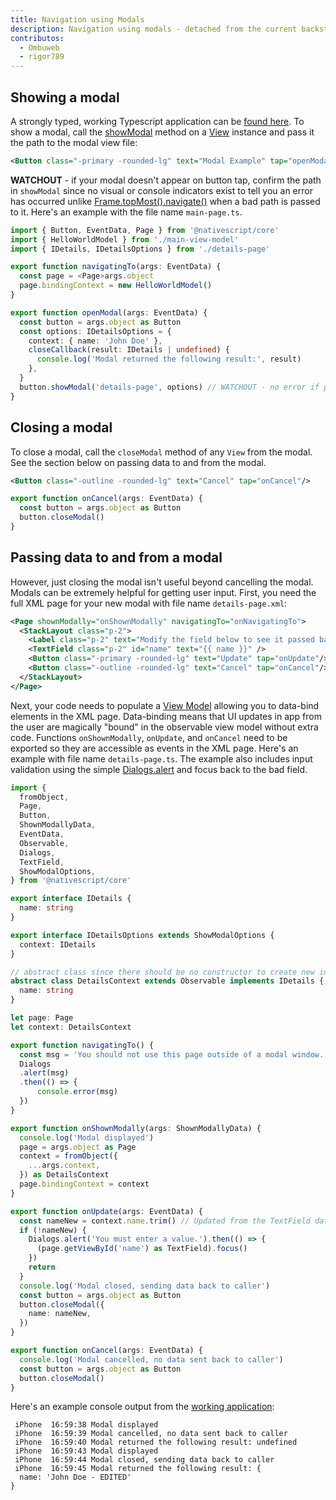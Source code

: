 ```yaml
---
title: Navigation using Modals
description: Navigation using modals - detached from the current backstack.
contributos:
  - Ombuweb
  - rigor789
---
```


## Showing a modal

A strongly typed, working Typescript application can be [found here](https://stackblitz.com/edit/nativescript-stackblitz-templates-3bvo1g?file=app%2Fdetails-page.ts,app%2Fdetails-page.xml,app%2Fmain-page.ts). To show a modal, call the [showModal](https://docs.nativescript.org/api/class/ViewCommon#showmodal) method on a [View](https://docs.nativescript.org/api/class/View) instance and pass it the path to the modal view file:

```xml
<Button class="-primary -rounded-lg" text="Modal Example" tap="openModal" />
```

**WATCHOUT** - if your modal doesn't appear on button tap, confirm the path in `showModal` since no visual or console indicators exist to tell you an error has occurred unlike [Frame.topMost().navigate()](https://docs.nativescript.org/guide/navigation/frames-and-pages) when a bad path is passed to it. Here's an example with the file name `main-page.ts`.

```ts
import { Button, EventData, Page } from '@nativescript/core'
import { HelloWorldModel } from './main-view-model'
import { IDetails, IDetailsOptions } from './details-page'

export function navigatingTo(args: EventData) {
  const page = <Page>args.object
  page.bindingContext = new HelloWorldModel()
}

export function openModal(args: EventData) {
  const button = args.object as Button
  const options: IDetailsOptions = {
    context: { name: 'John Doe' },
    closeCallback(result: IDetails | undefined) {
      console.log('Modal returned the following result:', result)
    },
  }
  button.showModal('details-page', options) // WATCHOUT - no error if page doesn't exist and no modal will open
}
```

## Closing a modal

To close a modal, call the `closeModal` method of any `View` from the modal. See the section below on passing data to and from the modal.

```xml
<Button class="-outline -rounded-lg" text="Cancel" tap="onCancel"/>
```

```ts
export function onCancel(args: EventData) {
  const button = args.object as Button
  button.closeModal()
}
```

## Passing data to and from a modal

However, just closing the modal isn't useful beyond cancelling the modal. Modals can be extremely helpful for getting user input. First, you need the full XML page for your new modal with file name `details-page.xml`:

```xml
<Page shownModally="onShownModally" navigatingTo="onNavigatingTo">
  <StackLayout class="p-2">
    <Label class="p-2" text="Modify the field below to see it passed back to caller. Contains input validation too." textWrap="true" />
    <TextField class="p-2" id="name" text="{{ name }}" />
    <Button class="-primary -rounded-lg" text="Update" tap="onUpdate"/>
    <Button class="-outline -rounded-lg" text="Cancel" tap="onCancel"/>
  </StackLayout>
</Page>
```

Next, your code needs to populate a [View Model](https://docs.nativescript.org/guide/data-binding) allowing you to data-bind elements in the XML page. Data-binding means that UI updates in app from the user are magically "bound" in the observable view model without extra code. Functions `onShownModally`, `onUpdate`, and `onCancel` need to be exported so they are accessible as events in the XML page. Here's an example with file name `details-page.ts`. The example also includes input validation using the simple [Dialogs.alert](https://docs.nativescript.org/ui/dialogs#alert) and focus back to the bad field.

```ts
import {
  fromObject,
  Page,
  Button,
  ShownModallyData,
  EventData,
  Observable,
  Dialogs,
  TextField,
  ShowModalOptions,
} from '@nativescript/core'

export interface IDetails {
  name: string
}

export interface IDetailsOptions extends ShowModalOptions {
  context: IDetails
}

// abstract class since there should be no constructor to create new instances
abstract class DetailsContext extends Observable implements IDetails {
  name: string
}

let page: Page
let context: DetailsContext

export function navigatingTo() {
  const msg = 'You should not use this page outside of a modal window.'
  Dialogs
  .alert(msg)
  .then(() => {
      console.error(msg)
  })
}

export function onShownModally(args: ShownModallyData) {
  console.log('Modal displayed')
  page = args.object as Page
  context = fromObject({
    ...args.context,
  }) as DetailsContext
  page.bindingContext = context
}

export function onUpdate(args: EventData) {
  const nameNew = context.name.trim() // Updated from the TextField data-bind
  if (!nameNew) {
    Dialogs.alert('You must enter a value.').then(() => {
      (page.getViewById('name') as TextField).focus()
    })
    return
  }
  console.log('Modal closed, sending data back to caller')
  const button = args.object as Button
  button.closeModal({
    name: nameNew,
  })
}

export function onCancel(args: EventData) {
  console.log('Modal cancelled, no data sent back to caller')
  const button = args.object as Button
  button.closeModal()
}
```

Here's an example console output from the [working application](https://stackblitz.com/edit/nativescript-stackblitz-templates-3bvo1g?file=app%2Fdetails-page.ts,app%2Fdetails-page.xml,app%2Fmain-page.ts):

```
 iPhone  16:59:38 Modal displayed
 iPhone  16:59:39 Modal cancelled, no data sent back to caller
 iPhone  16:59:40 Modal returned the following result: undefined
 iPhone  16:59:43 Modal displayed
 iPhone  16:59:44 Modal closed, sending data back to caller
 iPhone  16:59:45 Modal returned the following result: {
  name: 'John Doe - EDITED'
}
```

